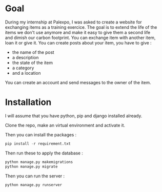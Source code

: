 # Goal

During my internship at Palexpo, I was asked to create a website for exchanging items as a training exercice.
The goal is to extend the life of the items we don't use anymore and make it easy to give them a second life and dimish our carbon footprint.
You can exchange item with another item, loan it or give it.
You can create posts about your item, you have to give :
- the name of the post
- a description
- the state of the item
- a category
- and a location

You can create an account and send messages to the owner of the item.

# Installation

I will assume that you have python, pip and django installed already.

Clone the repo, make an virtual environment and activate it.

Then you can install the packages : 

``` python
pip install -r requirement.txt
```

Then run these to apply the database :

```python
python manage.py makemigrations
python manage.py migrate
```

Then you can run the server :

```python
python manage.py runserver
```



